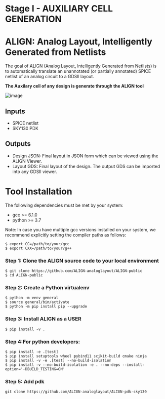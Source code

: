 # Stage I - AUXILIARY CELL GENERATION

# ALIGN: Analog Layout, Intelligently Generated from Netlists

The goal of ALIGN (Analog Layout, Intelligently Generated from Netlists) is to automatically translate an unannotated (or partially annotated) SPICE netlist of an analog circuit to a GDSII layout.

**The Auxilary cell of any design is generate through the ALIGN tool**

![image](https://user-images.githubusercontent.com/67214592/201029622-8a8e54db-fd87-4f43-8a7b-5596a1145e4f.png)

## Inputs

* SPICE netlist   
* SKY130 PDK

## Outputs

* Design JSON: Final layout in JSON form which can be viewed using the ALIGN Viewer.  
* Layout GDS: Final layout of the design. The output GDS can be imported into any GDSII viewer.

# Tool Installation

The following dependencies must be met by your system:
  * gcc >= 6.1.0  
  * python >= 3.7
  
Note: In case you have multiple gcc versions installed on your system, we recommend explicitly setting the compiler paths as follows:
```console
$ export CC=/path/to/your/gcc
$ export CXX=/path/to/your/g++
```

### Step 1: Clone the ALIGN source code to your local environment
```
$ git clone https://github.com/ALIGN-analoglayout/ALIGN-public
$ cd ALIGN-public
```

### Step 2: Create a Python virtualenv
```
$ python -m venv general
$ source general/bin/activate
$ python -m pip install pip --upgrade
```

### Step 3: Install ALIGN as a USER
```
$ pip install -v .
```

### Step 4:For python developers:
```
$ pip install -e .[test]
$ pip install setuptools wheel pybind11 scikit-build cmake ninja  
$ pip install -v -e .[test] --no-build-isolation  
$ pip install -v --no-build-isolation -e . --no-deps --install-option='-DBUILD_TESTING=ON'  
```

### Step 5: Add pdk
```
git clone https://github.com/ALIGN-analoglayout/ALIGN-pdk-sky130  
```
  

